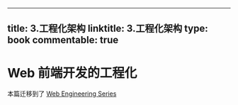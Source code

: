 
---
title: 3.工程化架构
linktitle: 3.工程化架构
type: book
commentable: true
---

# Web 前端开发的工程化

本篇迁移到了 [Web Engineering Series](https://github.com/wx-chevalier/Web-Engineering-Series)

    